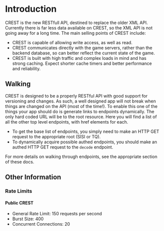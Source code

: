 # Introduction
CREST is the new RESTfull API, destined to replace the older XML API. Currently there is far less data available on CREST, so the XML API is not going away for a long time. The main selling points of CREST include:

* CREST is capable of allowing write access, as well as read.
* CREST communicates directly with the game servers, rather than the backend database, so can better reflect the current state of the game.
* CREST is built with high traffic and complex loads in mind and has strong caching. Expect shorter cache timers and better performance and reliability.

## Walking
CREST is designed to be a properly RESTful API with good support for versioning and changes. As such, a well designed app will not break when things are changed on the API (most of the time!). To enable this one of the things your app should do is generate links to endpoints dynamically. The only hard coded URL will be to the root resource. Here you will find a list of all the other top level endpoints, with href elements for each.

* To get the base list of endpoints, you simply need to make an HTTP GET request to the appropriate root (SISI or TQ).
* To dynamically acquire possible authed endpoints, you should make an authed HTTP GET request to the `decode` endpoint.

For more details on walking through endpoints, see the appropriate section of these docs.

## Other Information
### Rate Limits
#### Public CREST
- General Rate Limit: 150 requests per second
- Burst Size: 400
- Concurrent Connections: 20
